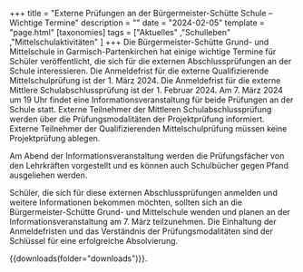+++
title = "Externe Prüfungen an der Bürgermeister-Schütte Schule – Wichtige Termine"
description = ""
date = "2024-02-05"
template = "page.html"
[taxonomies]
tags = ["Aktuelles" ,"Schulleben" ,"Mittelschulaktivitäten" ]
+++
Die Bürgermeister-Schütte Grund- und Mittelschule in Garmisch-Partenkirchen hat einige wichtige Termine für Schüler veröffentlicht, die sich für die externen Abschlussprüfungen an der Schule interessieren.
Die Anmeldefrist für die externe Qualifizierende Mittelschulprüfung ist der 1. März 2024. Die Anmeldefrist für die externe Mittlere Schulabschlussprüfung ist der 1. Februar 2024.
Am 7. März 2024 um 19 Uhr findet eine Informationsveranstaltung für beide Prüfungen an der Schule statt. Externe Teilnehmer der Mittleren Schulabschlussprüfung werden über die Prüfungsmodalitäten der Projektprüfung informiert. Externe Teilnehmer der Qualifizierenden Mittelschulprüfung müssen keine Projektprüfung ablegen.

<!-- more -->

Am Abend der Informationsveranstaltung werden die Prüfungsfächer von den Lehrkräften vorgestellt und es können auch Schulbücher gegen Pfand ausgeliehen werden.

Schüler, die sich für diese externen Abschlussprüfungen anmelden und weitere Informationen bekommen möchten, sollten sich an die Bürgermeister-Schütte Grund- und Mittelschule wenden und planen an der Informationsveranstaltung am 7. März teilzunehmen. Die Einhaltung der Anmeldefristen und das Verständnis der Prüfungsmodalitäten sind der Schlüssel für eine erfolgreiche Absolvierung.

{{downloads(folder="downloads")}}. 

